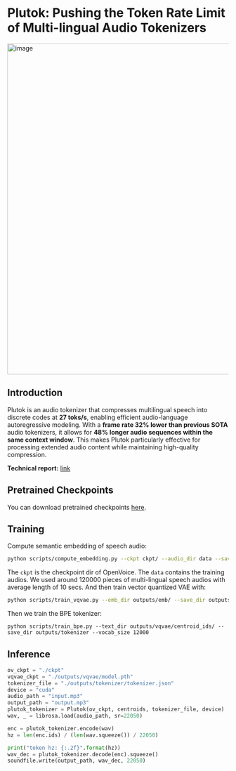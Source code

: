 # Plutok: Pushing the Token Rate Limit of Multi-lingual Audio Tokenizers

<img width="754" alt="image" src="https://github.com/user-attachments/assets/46f780aa-8d82-4f23-aae7-fdc40f3750dc" />

## Introduction
Plutok is an audio tokenizer that compresses multilingual speech into discrete codes at **27 toks/s**, enabling efficient audio-language autoregressive modeling. With a **frame rate 32% lower than previous SOTA** audio tokenizers, it allows for **48% longer audio sequences within the same context window**. This makes Plutok particularly effective for processing extended audio content while maintaining high-quality compression.

**Technical report:** [link](https://twisty-oval-d44.notion.site/Plutok-Pushing-the-Token-Rate-Limit-of-Multi-lingual-Audio-Tokenizers-179c58cbbfe280ec96c1d750609b3da2)

## Pretrained Checkpoints
You can download pretrained checkpoints [here](https://github.com/Zengyi-Qin/plutok/releases/download/v0.1/pretrained.zip).

## Training
Compute semantic embedding of speech audio:
```bash
python scripts/compute_embedding.py --ckpt ckpt/ --audio_dir data --save_dir outputs --nproc 32
```
The `ckpt` is the checkpoint dir of OpenVoice. The `data` contains the training audios. We used around 120000 pieces of multi-lingual speech audios with average length of 10 secs. And then train vector quantized VAE with:
```bash
python scripts/train_vqvae.py --emb_dir outputs/emb/ --save_dir outputs/vqvae
```
Then we train the BPE tokenizer:
```
python scripts/train_bpe.py --text_dir outputs/vqvae/centroid_ids/ --save_dir outputs/tokenizer --vocab_size 12000
```

## Inference
```python
ov_ckpt = "./ckpt"
vqvae_ckpt = "./outputs/vqvae/model.pth"
tokenizer_file = "./outputs/tokenizer/tokenizer.json"
device = "cuda"
audio_path = "input.mp3" 
output_path = "output.mp3"
plutok_tokenizer = Plutok(ov_ckpt, centroids, tokenizer_file, device)
wav, _ = librosa.load(audio_path, sr=22050)

enc = plutok_tokenizer.encode(wav)
hz = len(enc.ids) / (len(wav.squeeze()) / 22050)

print("token hz: {:.2f}".format(hz))
wav_dec = plutok_tokenizer.decode(enc).squeeze()
soundfile.write(output_path, wav_dec, 22050)
```
